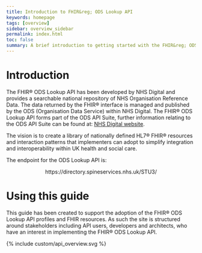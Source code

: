 ```yaml
---
title: Introduction to FHIR&reg; ODS Lookup API
keywords: homepage
tags: [overview]
sidebar: overview_sidebar
permalink: index.html
toc: false
summary: A brief introduction to getting started with the FHIR&reg; ODS Lookup API
---
```


# Introduction #

The FHIR&reg; ODS Lookup API has been developed by NHS Digital and provides a searchable national repository of NHS Organisation Reference Data. The data returned by the FHIR&reg; interface is managed and published by the ODS (Organisation Data Service) within NHS Digital. The FHIR&reg; ODS Lookup API forms part of the ODS API Suite, further information relating to the ODS API Suite can be found at: <a href="https://digital.nhs.uk/services/organisation-data-service/apis-for-the-organisation-data-service">NHS Digital website</a>.

The vision is to create a library of nationally defined HL7® FHIR® resources and interaction patterns that implementers can adopt to simplify integration and interoperability within UK health and social care.

The endpoint for the ODS Lookup API is:

<div markdown="span" class="alert alert-success" role="alert" style="text-align:center">
https://directory.spineservices.nhs.uk/STU3/</div>


# Using this guide #

This guide has been created to support the adoption of the FHIR&reg; ODS Lookup API profiles and FHIR resources. As such the site is structured around stakeholders including API users, developers and architects, who have an interest in implementing the FHIR&reg; ODS Lookup API.  

{% include custom/api_overview.svg %}


